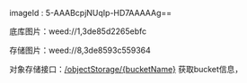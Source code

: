 imageId : 5-AAABcpjNUqIp-HD7AAAAAg==

底库图片：weed://1,3de85d2265ebfc

存储图片：weed://8,3de8593c559364

对象存储接口：[/objectStorage/{bucketName}](http://10.122.101.59:8080/doc/v5/#/operations/objectStorage/GetBucket) 获取bucket信息，